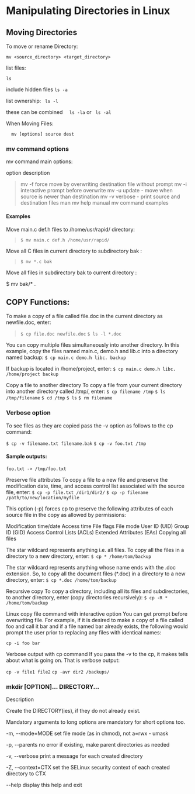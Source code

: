 # Manipulating Directories in Linux

## Moving Directories

To move or rename Directory:

 `mv <source_directory> <target_directory>`
 
 
 list files:
 
 `ls `
  
  include hidden files 
  `ls -a`
  
  list ownership:
 ` ls -l`
  
  these can be combined
`  ls -la`
  or 
 ` ls -al`
  
  
  When Moving Files:
  
`  mv [options] source dest`

### mv command options
mv command main options:

option	description
> mv -f	force move by overwriting destination file without prompt
> mv -i	interactive prompt before overwrite
> mv -u	update - move when source is newer than destination
> mv -v	verbose - print source and destination files
> man mv	help manual
> mv command examples

#### Examples

Move main.c def.h files to /home/usr/rapid/ directory:

> `$ mv main.c def.h /home/usr/rapid/`

 

Move all C files in current directory to subdirectory bak :

> `$ mv *.c bak`

 

Move all files in subdirectory bak to current directory :

$ mv bak/* .
  
  
  
 ## COPY Functions:
  
  To make a copy of a file called file.doc in the current directory as newfile.doc, enter:

> `$ cp file.doc newfile.doc`
> `$ ls -l *.doc`


You can copy multiple files simultaneously into another directory. 
In this example, copy the files named main.c, demo.h and lib.c into a directory named backup:
`$ cp main.c demo.h libc. backup`

If backup is located in /home/project, enter:
`$ cp main.c demo.h libc. /home/project backup`

Copy a file to another directory
To copy a file from your current directory into another directory called /tmp/, enter:
`$ cp filename /tmp`
`$ ls /tmp/filename`
`$ cd /tmp`
`$ ls`
`$ rm filename`

### Verbose option
To see files as they are copied pass the -v option as follows to the cp command:

`$ cp -v filename.txt filename.bak`
`$ cp -v foo.txt /tmp`

#### Sample outputs:
`foo.txt -> /tmp/foo.txt`


Preserve file attributes
To copy a file to a new file and preserve the modification date, time, and access control list associated with the source file, enter:
`$ cp -p file.txt /dir1/dir2/`
`$ cp -p filename /path/to/new/location/myfile`

This option (-p) forces cp to preserve the following attributes of each source file in the copy as allowed by permissions:

Modification time/date
Access time
File flags
File mode
User ID (UID)
Group ID (GID)
Access Control Lists (ACLs)
Extended Attributes (EAs)
Copying all files


The star wildcard represents anything i.e. all files. To copy all the files in a directory to a new directory, enter:
`$ cp * /home/tom/backup`

The star wildcard represents anything whose name ends with the .doc extension. So, to copy all the document files (*.doc)
in a directory to a new directory, enter:
`$ cp *.doc /home/tom/backup`

Recursive copy
To copy a directory, including all its files and subdirectories, to another directory, enter (copy directories recursively):
`$ cp -R * /home/tom/backup`

Linux copy file command with interactive option
You can get prompt before overwriting file. 
For example, if it is desired to make a copy of a file called foo
and call it bar and if a file named bar already exists, the following would
prompt the user prior to replacing any files with identical names:

`cp -i foo bar`

Verbose output with cp command
If you pass the -v to the cp, it makes tells about what is going on. That is verbose output:

`cp -v file1 file2`
`cp -avr dir2 /backups/`
  
  
### mkdir [OPTION]... DIRECTORY...
Description

 
Create the DIRECTORY(ies), if they do not already exist.

Mandatory arguments to long options are mandatory for short options too.

-m, --mode=MODE
set file mode (as in chmod), not a=rwx - umask

-p, --parents
no error if existing, make parent directories as needed

-v, --verbose
print a message for each created directory

-Z, --context=CTX
set the SELinux security context of each created directory to CTX

--help
display this help and exit
  
